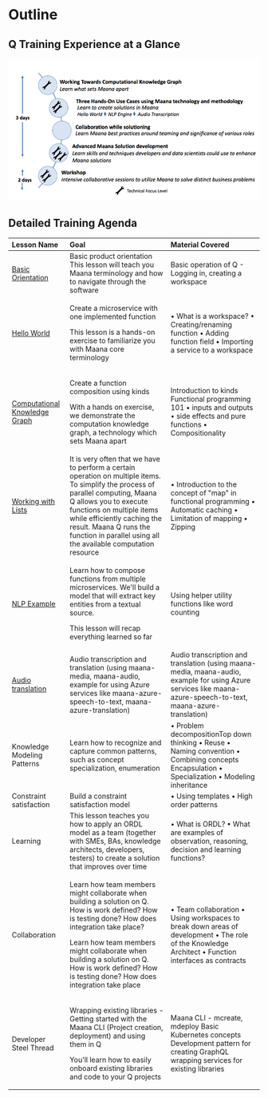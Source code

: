 # Outline

## Q Training Experience at a Glance

![Maana Q Training at a Glance](../../.gitbook/assets/image%20%2891%29.png)

## Detailed Training Agenda

<table>
  <thead>
    <tr>
      <th style="text-align:left"><b>Lesson Name</b>
      </th>
      <th style="text-align:left"><b>Goal</b>
      </th>
      <th style="text-align:left"><b>Material Covered</b>
      </th>
    </tr>
  </thead>
  <tbody>
    <tr>
      <td style="text-align:left"><a href="../basics/basic-orientation/">Basic Orientation</a>
      </td>
      <td style="text-align:left">Basic product orientation This lesson will teach you Maana terminology
        and how to navigate through the software</td>
      <td style="text-align:left">Basic operation of Q - Logging in, creating a workspace</td>
    </tr>
    <tr>
      <td style="text-align:left"><a href="../basics/hello-world.md">Hello World</a>
      </td>
      <td style="text-align:left">
        <p>Create a microservice with one implemented function</p>
        <p>This lesson is a hands-on exercise to familiarize you with Maana core
          terminology</p>
      </td>
      <td style="text-align:left">&#x2022; What is a workspace? &#x2022; Creating/renaming function &#x2022;
        Adding function field &#x2022; Importing a service to a workspace</td>
    </tr>
    <tr>
      <td style="text-align:left"><a href="../basics/using-kinds-and-function-to-build-a-knowledge-graph.md">Computational Knowledge Graph</a>
      </td>
      <td style="text-align:left">
        <p>Create a function composition using kinds</p>
        <p>With a hands on exercise, we demonstrate the computation knowledge graph,
          a technology which sets Maana apart</p>
      </td>
      <td style="text-align:left">Introduction to kinds Functional programming 101 &#x2022; inputs and outputs
        &#x2022; side effects and pure functions &#x2022; Compositionality</td>
    </tr>
    <tr>
      <td style="text-align:left"><a href="../basics/working-with-lists.md">Working with Lists</a>
      </td>
      <td style="text-align:left">It is very often that we have to perform a certain operation on multiple
        items. To simplify the process of parallel computing, Maana Q allows you
        to execute functions on multiple items while efficiently caching the result.
        Maana Q runs the function in parallel using all the available computation
        resource</td>
      <td style="text-align:left">&#x2022; Introduction to the concept of &quot;map&quot; in functional
        programming &#x2022; Automatic caching &#x2022; Limitation of mapping &#x2022;
        Zipping</td>
    </tr>
    <tr>
      <td style="text-align:left"><a href="../basics/microservices-examples/nlp.md">NLP Example</a>
      </td>
      <td style="text-align:left">
        <p>Learn how to compose functions from multiple microservices. We&apos;ll
          build a model that will extract key entities from a textual source.</p>
        <p>This lesson will recap everything learned so far</p>
      </td>
      <td style="text-align:left">Using helper utility functions like word counting</td>
    </tr>
    <tr>
      <td style="text-align:left"><a href="../basics/microservices-examples/audio-translation.md">Audio translation</a>
      </td>
      <td style="text-align:left">Audio transcription and translation (using maana-media, maana-audio, example
        for using Azure services like maana-azure-speech-to-text, maana-azure-translation)</td>
      <td
      style="text-align:left">Audio transcription and translation (using maana-media, maana-audio, example
        for using Azure services like maana-azure-speech-to-text, maana-azure-translation)</td>
    </tr>
    <tr>
      <td style="text-align:left">Knowledge Modeling Patterns</td>
      <td style="text-align:left">Learn how to recognize and capture common patterns, such as concept specialization,
        enumeration</td>
      <td style="text-align:left">&#x2022; Problem decompositionTop down thinking &#x2022; Reuse &#x2022;
        Naming convention &#x2022; Combining concepts Encapsulation &#x2022; Specialization
        &#x2022; Modeling inheritance</td>
    </tr>
    <tr>
      <td style="text-align:left">Constraint satisfaction</td>
      <td style="text-align:left">Build a constraint satisfaction model</td>
      <td style="text-align:left">&#x2022; Using templates &#x2022; High order patterns</td>
    </tr>
    <tr>
      <td style="text-align:left">Learning</td>
      <td style="text-align:left">This lesson teaches you how to apply an ORDL model as a team (together
        with SMEs, BAs, knowledge architects, developers, testers) to create a
        solution that improves over time</td>
      <td style="text-align:left">&#x2022; What is ORDL? &#x2022; What are examples of observation, reasoning,
        decision and learning functions?</td>
    </tr>
    <tr>
      <td style="text-align:left">Collaboration</td>
      <td style="text-align:left">
        <p>Learn how team members might collaborate when building a solution on Q.
          How is work defined? How is testing done? How does integration take place?</p>
        <p>Learn how team members might collaborate when building a solution on Q.
          How is work defined? How is testing done? How does integration take place</p>
      </td>
      <td style="text-align:left">&#x2022; Team collaboration &#x2022; Using workspaces to break down areas
        of development &#x2022; The role of the Knowledge Architect &#x2022; Function
        interfaces as contracts</td>
    </tr>
    <tr>
      <td style="text-align:left">Developer Steel Thread</td>
      <td style="text-align:left">
        <p>Wrapping existing libraries - Getting started with the Maana CLI (Project
          creation, deployment) and using them in Q</p>
        <p>You&apos;ll learn how to easily onboard existing libraries and code to
          your Q projects</p>
      </td>
      <td style="text-align:left">Maana CLI - mcreate, mdeploy Basic Kubernetes concepts Development pattern
        for creating GraphQL wrapping services for existing libraries</td>
    </tr>
  </tbody>
</table>